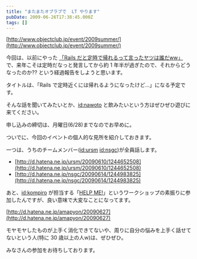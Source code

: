 ```yaml
---
title: "またまたオブラブで  LT やります"
pubDate: 2009-06-26T17:38:45.000Z
tags: []
---
```


[http://www.objectclub.jp/event/2009summer/](http://www.objectclub.jp/event/2009summer/)

今回は、以前にやった [「Rails だと定時で帰れるって言ったヤツは誰だww」](http://d.hatena.ne.jp/nawoto/20071225/1198547820)で、来年こそは定時だなっと発言してから約 1 年半が過ぎたので、それからどうなったのか?? という経過報告をしようと思います。

タイトルは、「Rails で定時近くには帰れるようになったけど...」になる予定です。

そんな話を聞いてみたいとか、[id:nawoto](http://blog.hatena.ne.jp/nawoto/) と飲みたいという方はぜひぜひ遊びに来てください。

申し込みの締切は、月曜日(6/28)までなのでお早めに。

ついでに、今回のイベントの個人的な見所を紹介しておきます。

一つは、うちのチームメンバー([id:ursm](http://blog.hatena.ne.jp/ursm/) [id:nsgc](http://blog.hatena.ne.jp/nsgc/))が全員話します。

- [http://d.hatena.ne.jp/ursm/20090610/1244652508](http://d.hatena.ne.jp/ursm/20090610/1244652508)
- [http://d.hatena.ne.jp/nsgc/20090614/1244983825](http://d.hatena.ne.jp/nsgc/20090614/1244983825)

あと、[id:kompiro](http://blog.hatena.ne.jp/kompiro/) が担当する「[HELP ME!](http://ObjectClub.jp/event/2009summer/session.html#session_kondou)」というワークショップの素振りに参加したんですが、良い意味で大変なことになってます。

[http://d.hatena.ne.jp/amapyon/20090627](http://d.hatena.ne.jp/amapyon/20090627)

モヤモヤしたものが上手く消化できてないや、周りに自分の悩みを上手く話せてないという人(特に 30 歳以上の人w)は、ぜひぜひ。

みなさんの参加をお待ちしております。